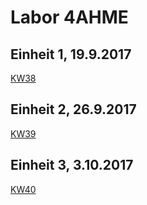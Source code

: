 # Labor 4AHME

## Einheit 1, 19.9.2017
  [KW38](https://github.com/HTLMechatronics/m14-la1-sx/blob/zitkam13/zitkam13/zitkam13_kw38.md)
## Einheit 2, 26.9.2017
  [KW39](https://github.com/HTLMechatronics/m14-la1-sx/blob/zitkam13/zitkam13/zitkam13_kw39.md)
## Einheit 3, 3.10.2017
  [KW40](https://github.com/HTLMechatronics/m14-la1-sx/blob/zitkam13/zitkam13/zitkam13_kw40.md)
